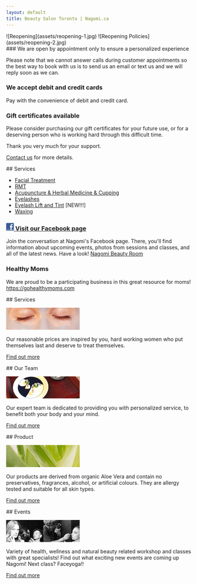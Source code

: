 ```yaml
---
layout: default
title: Beauty Salon Toronto | Nagomi.ca
---
```


<div class="full">
![Reopening](assets/reopening-1.jpg)
![Reopening Policies](assets/reopening-2.jpg)
</div>

<div class="half">
### We are open by appointment only to ensure a personalized experience

Please note that we cannot answer calls during customer appointments so the best way to book with us is to send us an email or text us and we will reply soon as we can.

### We accept debit and credit cards

Pay with the convenience of debit and credit card.

### Gift certificates available

Please consider purchasing our gift certificates for your future use, or for a deserving person who is working hard through this difficult time. 

Thank you very much for your support.

[Contact us](mailto:info@nagomi.ca) for more details.

</div>


<div class="half">
## Services

* [Facial Treatment](services#facial)
* [RMT](services#rmt)
* [Acupuncture & Herbal Medicine & Cupping](services#acupuncture--herbal-medicine)
* [Eyelashes](services#eyelashes)
* [Eyelash Lift and Tint](services#eyelash-lift-and-tint) [NEW!!!]
* [Waxing](services#waxing)

### [![Facebook](assets/facebook.jpg) Visit our Facebook page](http://www.facebook.com/nagomibeautyroom)

Join the conversation at Nagomi's Facebook page. There, you'll find information about upcoming events, photos from sessions and classes, and all of the latest news. Have a look! [Nagomi Beauty Room](http://www.facebook.com/nagomibeautyroom)

### Healthy Moms

We are proud to be a participating business in this great resource for moms! <https://gohealthymoms.com>

</div>


<div class="clear"></div>


<div class="quarter">
## Services

![Toronto beauty salon](photos/services.jpg)

Our reasonable prices are inspired by you, hard working women who put themselves last and deserve to treat themselves.

[Find out more](services)
</div>

<div class="quarter">
## Our Team

![Toronto beauty salon](photos/event5-small.jpg)

Our expert team is dedicated to providing you with personalized service, to benefit both your body and your mind.

[Find out more](team)
</div>

<div class="quarter">
## Product

![Toronto beauty salon](photos/whatweuse.jpg)

Our products are derived from organic Aloe Vera and contain no preservatives, fragrances, alcohol, or artificial colours. They are allergy tested and suitable for all skin types.

[Find out more](what-we-use)
</div>

<div class="quarter">
## Events

![Toronto beauty salon](photos/makeup1.jpg)

Variety of health, wellness and natural beauty related workshop and classes with great specialists! Find out what exciting new events are coming up Nagomi! Next class? Faceyoga!!

[Find out more](events)
</div>
